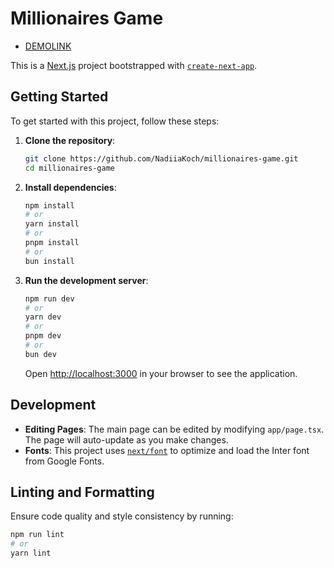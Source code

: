 # Millionaires Game

- [DEMOLINK](https://millionaires-game.vercel.app/)

This is a [Next.js](https://nextjs.org/) project bootstrapped with [`create-next-app`](https://github.com/vercel/next.js/tree/canary/packages/create-next-app).

## Getting Started

To get started with this project, follow these steps:

1. **Clone the repository**:

    ```bash
    git clone https://github.com/NadiiaKoch/millionaires-game.git
    cd millionaires-game
    ```

2. **Install dependencies**:

    ```bash
    npm install
    # or
    yarn install
    # or
    pnpm install
    # or
    bun install
    ```

3. **Run the development server**:

    ```bash
    npm run dev
    # or
    yarn dev
    # or
    pnpm dev
    # or
    bun dev
    ```

    Open [http://localhost:3000](http://localhost:3000) in your browser to see the application.

## Development

- **Editing Pages**: The main page can be edited by modifying `app/page.tsx`. The page will auto-update as you make changes.
- **Fonts**: This project uses [`next/font`](https://nextjs.org/docs/basic-features/font-optimization) to optimize and load the Inter font from Google Fonts.

## Linting and Formatting

Ensure code quality and style consistency by running:

```bash
npm run lint
# or
yarn lint
